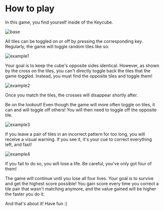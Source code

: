 # How to play
In this game, you find yourself inside of the Keycube.

![base](https://github.com/user-attachments/assets/4eeed67b-4ed5-47f8-aea5-b2ae5c83875e)

All tiles can be toggled on or off by pressing the corresponding key. Regularly, the game will toggle random tiles like so:

![example1](https://github.com/user-attachments/assets/e79be906-3a7a-4e5a-9a5d-c3e975fdae1b)

Your goal is to keep the cube's opposite sides identical. However, as shown by the cross on the tiles, you can't directly toggle back the tiles that the game toggled. Instead, you must find the opposite tiles and toggle them!

![example2](https://github.com/user-attachments/assets/6f11026e-2441-417b-b5db-b0d517bb8c19)

Once you match the tiles, the crosses will disappear shortly after.

Be on the lookout! Even though the game will more often toggle on tiles, it can and will toggle off others! You will then need to toggle off the opposite tile.

![example3](https://github.com/user-attachments/assets/4cca46dc-bd4b-492a-b6f8-520d4d25cd87)

If you leave a pair of tiles in an incorrect pattern for too long, you will receive a visual warning. If you see it, it's your cue to correct everything left, and fast!

![example4](https://github.com/user-attachments/assets/e81536a1-5d31-480d-8624-7df5845bdd24)

If you fail to do so, you will lose a life. Be careful, you've only got four of them!

The game will continue until you lose all four lives. Your goal is to survive and get the highest score possible! You gain score every time you correct a tile pair that wasn't matching anymore, and the value gained will be higher the faster you do it.

And that's about it! Have fun :)
